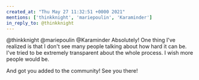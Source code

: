```yaml
---
created_at: "Thu May 27 11:32:51 +0000 2021"
mentions: ['thinkknight', 'mariepoulin', 'Karaminder']
in_reply_to: @thinkknight
---
```


@thinkknight @mariepoulin @Karaminder Absolutely! One thing I've realized is that I don't see many people talking about how hard it can be. I've tried to be extremely transparent about the whole process. I wish more people would be.

And got you added to the community! See you there!